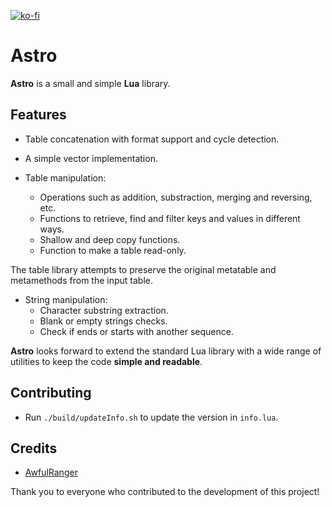 [![ko-fi](https://ko-fi.com/img/githubbutton_sm.svg)](https://ko-fi.com/W7W32691S)

# Astro

**Astro** is a small and simple **Lua** library.

## Features

- Table concatenation with format support and cycle detection.

- A simple vector implementation.

- Table manipulation:
    - Operations such as addition, substraction, merging and reversing, etc.
    - Functions to retrieve, find and filter keys and values in different ways.
    - Shallow and deep copy functions.
    - Function to make a table read-only.

The table library attempts to preserve the original metatable and metamethods from the input table.

- String manipulation:
    - Character substring extraction.
    - Blank or empty strings checks.
    - Check if ends or starts with another sequence.

**Astro** looks forward to extend the standard Lua library with a wide range of utilities to keep the code **simple and readable**.

## Contributing

- Run `./build/updateInfo.sh` to update the version in `info.lua`.

## Credits
- [AwfulRanger](https://github.com/AwfulRanger)

Thank you to everyone who contributed to the development of this project!
